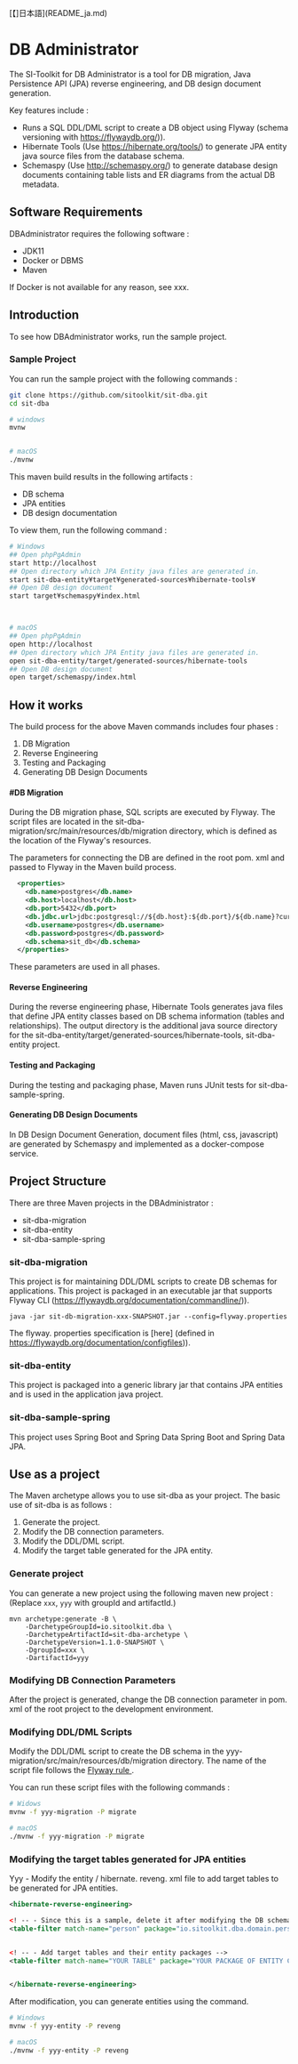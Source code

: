 [【]日本語](README_ja.md)


# DB Administrator


The SI-Toolkit for DB Administrator is a tool for DB migration, Java Persistence API (JPA) reverse engineering, and DB design document generation.


Key features include :


- Runs a SQL DDL/DML script to create a DB object using Flyway (schema versioning with https://flywaydb.org/)).
- Hibernate Tools (Use https://hibernate.org/tools/) to generate JPA entity java source files from the database schema.
- Schemaspy (Use http://schemaspy.org/) to generate database design documents containing table lists and ER diagrams from the actual DB metadata.


## Software Requirements


DBAdministrator requires the following software :


- JDK11
- Docker or DBMS
- Maven


If Docker is not available for any reason, see xxx.


## Introduction


To see how DBAdministrator works, run the sample project.


### Sample Project


You can run the sample project with the following commands :


```sh
git clone https://github.com/sitoolkit/sit-dba.git
cd sit-dba

# windows
mvnw


# macOS
./mvnw
```

This maven build results in the following artifacts :


- DB schema
- JPA entities
- DB design documentation


To view them, run the following command :


```sh
# Windows
## Open phpPgAdmin
start http://localhost
## Open directory which JPA Entity java files are generated in.
start sit-dba-entity¥target¥generated-sources¥hibernate-tools¥
## Open DB design document
start target¥schemaspy¥index.html



# macOS
## Open phpPgAdmin
open http://localhost
## Open directory which JPA Entity java files are generated in.
open sit-dba-entity/target/generated-sources/hibernate-tools
## Open DB design document
open target/schemaspy/index.html
```

## How it works


The build process for the above Maven commands includes four phases :


1. DB Migration
2. Reverse Engineering
3. Testing and Packaging
4. Generating DB Design Documents


#### #DB Migration


During the DB migration phase, SQL scripts are executed by Flyway. The script files are located in the sit-dba-migration/src/main/resources/db/migration directory, which is defined as the location of the Flyway's resources.


The parameters for connecting the DB are defined in the root pom. xml and passed to Flyway in the Maven build process.

```xml
  <properties>
    <db.name>postgres</db.name>
    <db.host>localhost</db.host>
    <db.port>5432</db.port>
    <db.jdbc.url>jdbc:postgresql://${db.host}:${db.port}/${db.name}?currentSchema=${db.schema}</db.jdbc.url>
    <db.username>postgres</db.username>
    <db.password>postgres</db.password>
    <db.schema>sit_db</db.schema>
  </properties>
```




These parameters are used in all phases.


#### Reverse Engineering


During the reverse engineering phase, Hibernate Tools generates java files that define JPA entity classes based on DB schema information (tables and relationships). The output directory is the additional java source directory for the sit-dba-entity/target/generated-sources/hibernate-tools, sit-dba-entity project.


#### Testing and Packaging


During the testing and packaging phase, Maven runs JUnit tests for sit-dba-sample-spring.


#### Generating DB Design Documents


In DB Design Document Generation, document files (html, css, javascript) are generated by Schemaspy and implemented as a docker-compose service.


## Project Structure


There are three Maven projects in the DBAdministrator :


- sit-dba-migration
- sit-dba-entity
- sit-dba-sample-spring


###  sit-dba-migration


This project is for maintaining DDL/DML scripts to create DB schemas for applications. This project is packaged in an executable jar that supports Flyway CLI (https://flywaydb.org/documentation/commandline/)).


```
java -jar sit-db-migration-xxx-SNAPSHOT.jar --config=flyway.properties
```




The flyway. properties specification is [here] (defined in https://flywaydb.org/documentation/configfiles)).


###  sit-dba-entity


This project is packaged into a generic library jar that contains JPA entities and is used in the application java project.


###  sit-dba-sample-spring


This project uses Spring Boot and Spring Data Spring Boot and Spring Data JPA.

## Use as a project


The Maven archetype allows you to use sit-dba as your project.
The basic use of sit-dba is as follows :


1. Generate the project.
2. Modify the DB connection parameters.
3. Modify the DDL/DML script.
4. Modify the target table generated for the JPA entity.


### Generate project


You can generate a new project using the following maven new project :
(Replace ` xxx `, ` yyy ` with groupId and artifactId.)


```
mvn archetype:generate -B \
    -DarchetypeGroupId=io.sitoolkit.dba \
    -DarchetypeArtifactId=sit-dba-archetype \
    -DarchetypeVersion=1.1.0-SNAPSHOT \
    -DgroupId=xxx \
    -DartifactId=yyy
```




### Modifying DB Connection Parameters


After the project is generated, change the DB connection parameter in pom. xml of the root project to the development environment.


### Modifying DDL/DML Scripts


Modify the DDL/DML script to create the DB schema in the yyy-migration/src/main/resources/db/migration directory.
The name of the script file follows the <a href="https://flywaydb.org/documentation/migrations#sql-based-migrations" target="sql-migration"> Flyway rule </a>.


You can run these script files with the following commands :


```sh
# Widows
mvnw -f yyy-migration -P migrate

# macOS
./mvnw -f yyy-migration -P migrate
```

### Modifying the target tables generated for JPA entities


Yyy - Modify the entity / hibernate. reveng. xml file to add target tables to be generated for JPA entities.


```xml
<hibernate-reverse-engineering>

<! -- - Since this is a sample, delete it after modifying the DB schema -->
<table-filter match-name="person" package="io.sitoolkit.dba.domain.person"></table-filter>


<! -- - Add target tables and their entity packages -->
<table-filter match-name="YOUR TABLE" package="YOUR PACKAGE OF ENTITY CLASS"></table-filter>


</hibernate-reverse-engineering>
```

After modification, you can generate entities using the command.

```sh
# Windows
mvnw -f yyy-entity -P reveng

# macOS
./mvnw -f yyy-entity -P reveng
```